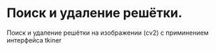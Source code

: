 # Поиск и удаление решётки.

Поиск и удаление решётки на изображении (cv2) с приминением интерфейса tkiner
